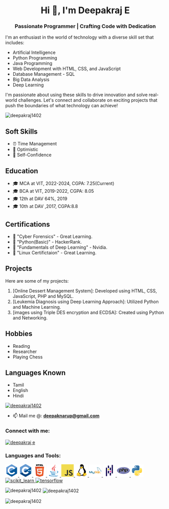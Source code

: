 <h1 align="center">Hi 👋, I'm Deepakraj E</h1>
<h3 align="center">Passionate Programmer | Crafting Code with Dedication</h3>

I'm an enthusiast in the world of technology with a diverse skill set that includes:

- Artificial Intelligence
- Python Programming
- Java Programming
- Web Development with HTML, CSS, and JavaScript
- Database Management - SQL
- Big Data Analysis
- Deep Learning

I'm passionate about using these skills to drive innovation and solve real-world challenges. Let's connect and collaborate on exciting projects that push the boundaries of what technology can achieve!

<p align="left"> <img src="https://komarev.com/ghpvc/?username=deepakraj1402&label=Profile%20views&color=0e75b6&style=flat" alt="deepakraj1402" /> </p>

## Soft Skills

- ⏰ Time Management
- 🌟 Optimistic
- 💪 Self-Confidence

  
## Education

- 🎓 MCA at VIT, 2022-2024, CGPA: 7.25(Current)
- 🎓 BCA at VIT, 2019-2022, CGPA: 8.05
- 🎓 12th at DAV 64%, 2019
- 🎓 10th at DAV ,2017, CGPA:8.8

## Certifications

- 📜 "Cyber Forensics" - Great Learning.
- 📜 "Python(Basic)" - HackerRank.
- 📜 "Fundamentals of Deep Learning" - Nvidia.
- 📜 "Linux Certifictaion" - Great Learning.

## Projects

Here are some of my projects:

1. [Online Dessert Management System]: Developed using HTML, CSS, JavaScript,  PHP and MySQL.
2. [Leukemia Diagnosis using Deep Learning Approach]: Utilized Python and Machine Learning.
3. [images using Triple DES encryption and ECDSA]: Created using Python and Networking.

## Hobbies

- Reading
- Researcher
- Playing Chess

## Languages Known

- Tamil
- English
- Hindi

<p align="left"> <a href="https://github.com/ryo-ma/github-profile-trophy"><img src="https://github-profile-trophy.vercel.app/?username=deepakraj1402" alt="deepakraj1402" /></a> </p>

- 📫 Mail me @: **deepaknarup@gmail.com**

<h3 align="left">Connect with me:</h3>
<p align="left">
<a href="https://linkedin.com/in/deepakraj e" target="blank"><img align="center" src="https://raw.githubusercontent.com/rahuldkjain/github-profile-readme-generator/master/src/images/icons/Social/linked-in-alt.svg" alt="deepakraj e" height="30" width="40" /></a>
</p>

<h3 align="left">Languages and Tools:</h3>
<p align="left"> <a href="https://www.cprogramming.com/" target="_blank" rel="noreferrer"> <img src="https://raw.githubusercontent.com/devicons/devicon/master/icons/c/c-original.svg" alt="c" width="40" height="40"/> </a> <a href="https://www.w3schools.com/cpp/" target="_blank" rel="noreferrer"> <img src="https://raw.githubusercontent.com/devicons/devicon/master/icons/cplusplus/cplusplus-original.svg" alt="cplusplus" width="40" height="40"/> </a> <a href="https://www.w3.org/html/" target="_blank" rel="noreferrer"> <img src="https://raw.githubusercontent.com/devicons/devicon/master/icons/html5/html5-original-wordmark.svg" alt="html5" width="40" height="40"/> </a> <a href="https://www.java.com" target="_blank" rel="noreferrer"> <img src="https://raw.githubusercontent.com/devicons/devicon/master/icons/java/java-original.svg" alt="java" width="40" height="40"/> </a> <a href="https://developer.mozilla.org/en-US/docs/Web/JavaScript" target="_blank" rel="noreferrer"> <img src="https://raw.githubusercontent.com/devicons/devicon/master/icons/javascript/javascript-original.svg" alt="javascript" width="40" height="40"/> </a> <a href="https://www.linux.org/" target="_blank" rel="noreferrer"> <img src="https://raw.githubusercontent.com/devicons/devicon/master/icons/linux/linux-original.svg" alt="linux" width="40" height="40"/> </a> <a href="https://www.mysql.com/" target="_blank" rel="noreferrer"> <img src="https://raw.githubusercontent.com/devicons/devicon/master/icons/mysql/mysql-original-wordmark.svg" alt="mysql" width="40" height="40"/> </a> <a href="https://pandas.pydata.org/" target="_blank" rel="noreferrer"> <img src="https://raw.githubusercontent.com/devicons/devicon/2ae2a900d2f041da66e950e4d48052658d850630/icons/pandas/pandas-original.svg" alt="pandas" width="40" height="40"/> </a> <a href="https://www.php.net" target="_blank" rel="noreferrer"> <img src="https://raw.githubusercontent.com/devicons/devicon/master/icons/php/php-original.svg" alt="php" width="40" height="40"/> </a> <a href="https://www.python.org" target="_blank" rel="noreferrer"> <img src="https://raw.githubusercontent.com/devicons/devicon/master/icons/python/python-original.svg" alt="python" width="40" height="40"/> </a> <a href="https://scikit-learn.org/" target="_blank" rel="noreferrer"> <img src="https://upload.wikimedia.org/wikipedia/commons/0/05/Scikit_learn_logo_small.svg" alt="scikit_learn" width="40" height="40"/> </a> <a href="https://www.tensorflow.org" target="_blank" rel="noreferrer"> <img src="https://www.vectorlogo.zone/logos/tensorflow/tensorflow-icon.svg" alt="tensorflow" width="40" height="40"/> </a> </p>

<p><img align="left" src="https://github-readme-stats.vercel.app/api/top-langs?username=deepakraj1402&show_icons=true&locale=en&layout=compact" alt="deepakraj1402" /></p>

<p>&nbsp;<img align="center" src="https://github-readme-stats.vercel.app/api?username=deepakraj1402&show_icons=true&locale=en" alt="deepakraj1402" /></p>

<p><img align="center" src="https://github-readme-streak-stats.herokuapp.com/?user=deepakraj1402&" alt="deepakraj1402" /></p>

